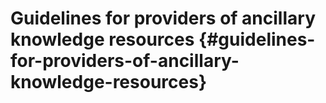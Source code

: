 # Guidelines for providers of ancillary knowledge resources {#guidelines-for-providers-of-ancillary-knowledge-resources}



